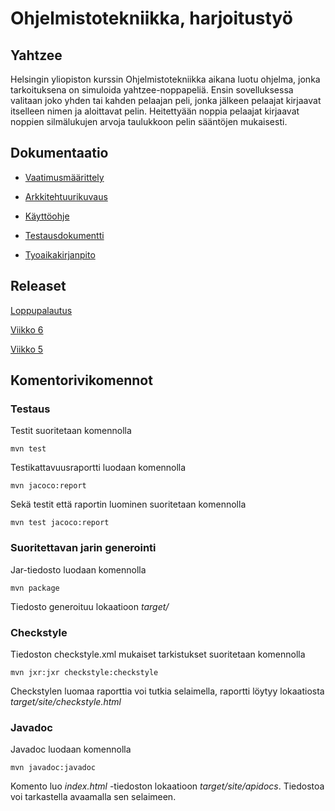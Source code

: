 # **Ohjelmistotekniikka, harjoitustyö**
## **Yahtzee**

Helsingin yliopiston kurssin Ohjelmistotekniikka aikana luotu ohjelma, jonka tarkoituksena on simuloida yahtzee-noppapeliä. Ensin sovelluksessa valitaan joko yhden tai kahden pelaajan peli, jonka jälkeen pelaajat kirjaavat itselleen nimen ja aloittavat pelin. Heitettyään noppia pelaajat kirjaavat noppien silmälukujen arvoja taulukkoon pelin sääntöjen mukaisesti.

## **Dokumentaatio**

* [Vaatimusmäärittely](https://github.com/Hiisable/ot-harjoitustyo/blob/master/dokumentointi/Vaatimusmaarittely.md)

* [Arkkitehtuurikuvaus](https://github.com/Hiisable/ot-harjoitustyo/blob/master/dokumentointi/Arkkitehtuuri.md)

* [Käyttöohje](https://github.com/Hiisable/ot-harjoitustyo/blob/master/dokumentointi/Kayttoohje.md)

* [Testausdokumentti](https://github.com/Hiisable/ot-harjoitustyo/blob/master/dokumentointi/Testaus.md)

* [Tyoaikakirjanpito](https://github.com/Hiisable/ot-harjoitustyo/blob/master/dokumentointi/Tuntikirjanpito.md)

## **Releaset**

[Loppupalautus](https://github.com/Hiisable/ot-harjoitustyo/releases/tag/Viikko7)

[Viikko 6](https://github.com/Hiisable/ot-harjoitustyo/releases/tag/Viikko6)

[Viikko 5](https://github.com/Hiisable/ot-harjoitustyo/releases/tag/Viikko5)

## **Komentorivikomennot**

### **Testaus**

Testit suoritetaan komennolla<br/>

`mvn test`<br/>

Testikattavuusraportti luodaan komennolla<br/>

`mvn jacoco:report`<br/>

Sekä testit että raportin luominen suoritetaan komennolla<br/>

`mvn test jacoco:report`<br/>

### **Suoritettavan jarin generointi**

Jar-tiedosto luodaan komennolla<br/>

`mvn package`<br/>

Tiedosto generoituu lokaatioon *target/*

### **Checkstyle**

Tiedoston checkstyle.xml mukaiset tarkistukset suoritetaan komennolla<br/>

`mvn jxr:jxr checkstyle:checkstyle`<br/>

Checkstylen luomaa raporttia voi tutkia selaimella, raportti löytyy lokaatiosta *target/site/checkstyle.html*

### **Javadoc**

Javadoc luodaan komennolla<br/>

`mvn javadoc:javadoc`<br/>

Komento luo *index.html* -tiedoston lokaatioon *target/site/apidocs*. Tiedostoa voi tarkastella avaamalla sen selaimeen.
